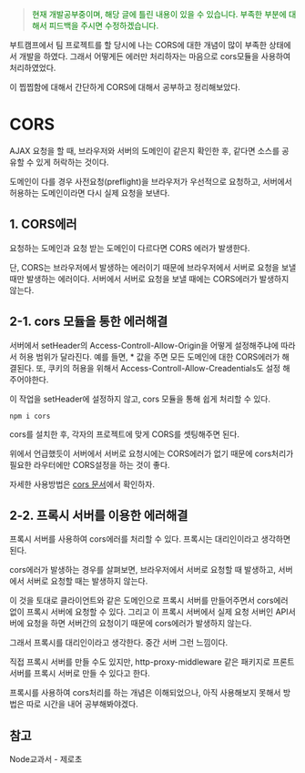 > <span style="color:green">현재 개발공부중이며, 해당 글에 틀린 내용이 있을 수 있습니다. 부족한 부분에 대해서 피드백을 주시면 수정하겠습니다.</span>

부트캠프에서 팀 프로젝트를 할 당시에 나는 CORS에 대한 개념이 많이 부족한 상태에서 개발을 하였다. 그래서 어떻게든 에러만 처리하자는 마음으로 cors모듈을 사용하여 처리하였었다.

이 찝찝함에 대해서 간단하게 CORS에 대해서 공부하고 정리해보았다.

# CORS

AJAX 요청을 할 때, 브라우저와 서버의 도메인이 같은지 확인한 후, 같다면 소스를 공유할 수 있게 허락하는 것이다.

도메인이 다를 경우 사전요청(preflight)을 브라우저가 우선적으로 요청하고, 서버에서 허용하는 도메인이라면 다시 실제 요청을 보낸다.

## 1. CORS에러

요청하는 도메인과 요청 받는 도메인이 다르다면 CORS 에러가 발생한다.

단, CORS는 브라우저에서 발생하는 에러이기 때문에 브라우저에서 서버로 요청을 보낼 때만 발생하는 에러이다. 서버에서 서버로 요청을 보낼 때에는 CORS에러가 발생하지 않는다.

## 2-1. cors 모듈을 통한 에러해결

서버에서 setHeader의 Access-Controll-Allow-Origin을 어떻게 설정해주냐에 따라서 허용 범위가 달라진다. 예를 들면, \* 값을 주면 모든 도메인에 대한 CORS에러가 해결된다. 또, 쿠키의 허용을 위해서 Access-Controll-Allow-Creadentials도 설정 해주어야한다.

이 작업을 setHeader에 설정하지 않고, cors 모듈을 통해 쉽게 처리할 수 있다.

`npm i cors`

cors를 설치한 후, 각자의 프로젝트에 맞게 CORS를 셋팅해주면 된다.

위에서 언급했듯이 서버에서 서버로 요청시에는 CORS에러가 없기 때문에 cors처리가 필요한 라우터에만 CORS설정을 하는 것이 좋다.

자세한 사용방법은 [cors 문서](https://www.npmjs.com/package/cors)에서 확인하자.

## 2-2. 프록시 서버를 이용한 에러해결

프록시 서버를 사용하여 cors에러를 처리할 수 있다. 프록시는 대리인이라고 생각하면 된다.

cors에러가 발생하는 경우를 살펴보면, 브라우저에서 서버로 요청할 때 발생하고, 서버에서 서버로 요청할 때는 발생하지 않는다.

이 것을 토대로 클라이언트와 같은 도메인으로 프록시 서버를 만들어주면서 cors에러 없이 프록시 서버에 요청할 수 있다. 그리고 이 프록시 서버에서 실제 요청 서버인 API서버에 요청을 하면 서버간의 요청이기 때문에 cors에러가 발생하지 않는다.

그래서 프록시를 대리인이라고 생각한다. 중간 서버 그런 느낌이다.

직접 프록시 서버를 만들 수도 있지만, http-proxy-middleware 같은 패키지로 프론트 서버를 프록시 서버로 만들 수 있다고 한다.

프록시를 사용하여 cors처리를 하는 개념은 이해되었으나, 아직 사용해보지 못해서 방법은 따로 시간을 내어 공부해봐야겠다.

## 참고

Node교과서 - 제로초
